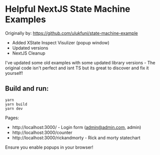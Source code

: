 # Helpful NextJS State Machine Examples

Originally by: https://github.com/ulukfuni/state-machine-example

- Added XState Inspect Visulizer (popup window)
- Updated versions
- NextJS Cleanup

I've updated some old examples with some updated library versions - The original code isn't perfect and isnt TS but its great to discover and fix it yourself! 


## Build and run:

```
yarn
yarn build
yarn dev
```

Pages:
 - http://localhost:3000/ - Login form (admin@admin.com, admin)
 - http://localhost:3000/counter
 - http://localhost:3000/rickandmorty - Rick and morty statechart

Ensure you enable popups in your browser!